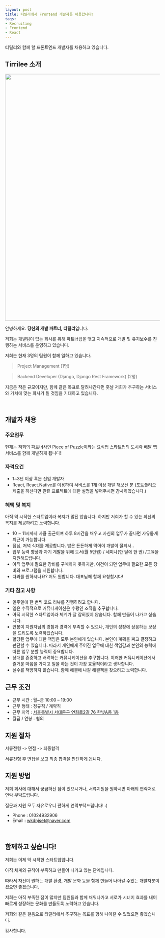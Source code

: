 ```yaml
---
layout: post
title: 티릴리에서 Frontend 개발자를 채용합니다!
tags:
- Recruiting
- Frontend
- React
---
```


티릴리와 함께 할 프론트엔드 개발자를 채용하고 있습니다.

## Tirrilee 소개

<img src='https://github.com/Tirrilee/tirrilee.github.io/blob/master/images/banner.png?raw=true' width='800px'/>

안녕하세요. **당신의 개발 파트너, 티릴리**입니다.

저희는 개발팀이 없는 회사를 위해 파트너쉽을 맺고 지속적으로 개발 및 유지보수를 진행하는 서비스를 운영하고 있습니다.

저희는 현재 3명의 팀원이 함께 일하고 있습니다.

> Project Management (1명)

> Backend Developer (Django, Django Rest Framework) (2명)

지금은 작은 규모이지만, 함께 같은 목표로 달려나간다면 훗날 저희가 추구하는 서비스와 가치에 맞는 회사가 될 것임을 기대하고 있습니다.


<br/>

## 개발자 채용

### 주요업무

현재는 저희의 파트너사인 Piece of Puzzle이라는 요식업 스타트업의 도시락 배달 앱 서비스를 함께 개발하게 됩니다!

### 자격요건

- 1~3년 이상 혹은 신입 개발자
- React, React.Native를 이용하여 서비스를 1개 이상 개발 해보신 분 (포트폴리오 제출을 하신다면 관련 프로젝트에 대한 설명을 넣어주시면 감사하겠습니다.)
 
### 혜택 및 복지

아직 막 시작한 스타트업이라 복지가 많진 않습니다. 하지만 저희가 할 수 있는 최선의 복지를 제공하려고 노력합니다.

- 10 ~ 11시까지 자율 출근이며 하루 8시간을 채우고 자신의 업무가 끝나면 자유롭게 퇴근이 가능합니다.
- 점심, 저녁 식대를 제공합니다. 밥은 든든하게 먹어야 개발이 잘되서..
- 업무 능력 향상과 자기 계발을 위해 도서(월 5만원) / 세미나(한 달에 한 번) /교육을 지원해드립니다.
- 아직 업무에 필요한 장비를 구매하지 못하지만, 여건이 되면 업무에 필요한 모든 장비와 프로그램을 지원합니다.
- 다과를 원하시나요? 저도 원합니다. 대표님께 함께 요청합시다!

### 기타 참고 사항

- 일주일에 한 번씩 코드 리뷰를 진행하려고 합니다. 
- 일은 수직적으로 커뮤니케이션은 수평인 조직을 추구합니다.
- 아직 시작한 스타트업이라 체계가 잘 잡혀있지 않습니다. 함께 만들어 나가고 싶습니다.
- 연봉이 지원자님의 경험과 경력에 부족할 수 있으나, 개인의 성장에 상응하는 보상을 드리도록 노력하겠습니다.
- 할당된 업무에 대한 책임은 모두 본인에게 있습니다. 본인이 계획을 짜고 결정하고 판단할 수 있습니다. 따라서 개인에게 주어진 업무에 대한 책임감과 본인의 능력에 따른 업무 분할 능력이 중요합니다.
- 상대를 존중하고 배려하는 커뮤니케이션을 추구합니다. 이러한 커뮤니케이션에서 즐거운 마음을 가지고 일을 하는 것이 가장 효율적이라고 생각합니다.
- 실수를 책망하지 않습니다. 함께 해결해 나갈 해결책을 찾으려고 노력합니다.

## 근무 조건

- 근무 시간 : 월~금 10:00 – 19:00
- 근무 형태 : 정규직 / 계약직
- 근무 지역 : [서울특별시 서대문구 연희로2길 76 한빛A동 1층](https://map.naver.com/local/siteview.nhn?code=1626002939)
- 월급 / 연봉 : 협의

## 지원 절차

서류전형 -> 면접 -> 최종합격

서류전형 후 면접을 보고 최종 합격을 판단하게 됩니다.

## 지원 방법

저희 회사에 대해서 궁금하신 점이 있으시거나, 서류지원을 원하시면 아래의 연락처로 연락 부탁드립니다.

질문과 지원 모두 자유로우니 편하게 연락부탁드립니다! :)

- Phone : 01024932906
- Email : wkdnjset@naver.com

<br/>

## 함께하고 싶습니다!

저희는 이제 막 시작한 스타트업입니다.

아직 체계와 규칙이 부족하고 만들어 나가고 있는 단계입니다.

따라서 자신이 원하는 개발 환경, 개발 문화 등을 함께 만들어 나아갈 수있는 개발자분이셨으면 좋겠습니다.

저희는 아직 부족한 점이 많지만 팀원들과 함께 채워나가고 서로가 시너지 효과를 내어 빠르게 성장하는 문화를 만들도록 노력하고 있습니다.

저희와 같은 걸음으로 티릴리에서 추구하는 목표를 향해 나아갈 수 있었으면 좋겠습니다.

감사합니다.